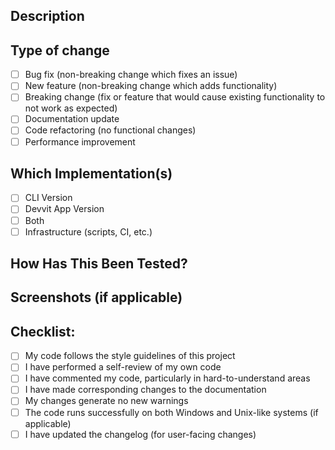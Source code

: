 ## Description
<!-- Provide a brief summary of the changes in this PR -->

## Type of change
- [ ] Bug fix (non-breaking change which fixes an issue)
- [ ] New feature (non-breaking change which adds functionality)
- [ ] Breaking change (fix or feature that would cause existing functionality to not work as expected)
- [ ] Documentation update
- [ ] Code refactoring (no functional changes)
- [ ] Performance improvement

## Which Implementation(s)
- [ ] CLI Version
- [ ] Devvit App Version
- [ ] Both
- [ ] Infrastructure (scripts, CI, etc.)

## How Has This Been Tested?
<!-- Describe the tests you ran to verify your changes -->
<!-- For example: Tested with r/news subreddit, 100 posts, with date filtering -->

## Screenshots (if applicable)
<!-- Add screenshots to help explain your changes -->

## Checklist:
- [ ] My code follows the style guidelines of this project
- [ ] I have performed a self-review of my own code
- [ ] I have commented my code, particularly in hard-to-understand areas
- [ ] I have made corresponding changes to the documentation
- [ ] My changes generate no new warnings
- [ ] The code runs successfully on both Windows and Unix-like systems (if applicable)
- [ ] I have updated the changelog (for user-facing changes)
